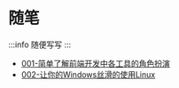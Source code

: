 
# 随笔

:::info
随便写写
:::


- [001-简单了解前端开发中各工具的角色扮演](/blog/src/001-简单了解前端开发中各工具的角色扮演/index.md)
- [002-让你的Windows丝滑的使用Linux](/blog/src/002-让你的Windows丝滑的使用Linux/index.md)